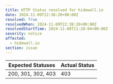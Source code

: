 ```yaml
---
title: HTTP Status resolved for hidewall.io
date: 2024-11-09T22:38:20+00:00Z
resolved: True
resolvedWhen: 2024-11-09T22:38:20+00:00Z
resolvedStartTime: 2024-11-08T11:28:04+00:00Z
severity: notice
affected:
  - hidewall.io
section: issue
---
```


| Expected Statuses | Actual Status  |
|-------------------|----------------|
| 200, 301, 302, 403 | 403 |
